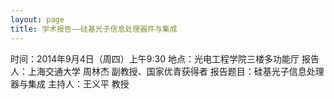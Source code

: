 ```yaml
---
layout: page
title: 学术报告——硅基光子信息处理器件与集成
---
```


时间：2014年9月4日（周四）上午9:30
地点：光电工程学院三楼多功能厅
报告人：上海交通大学 周林杰 副教授、国家优青获得者
报告题目：硅基光子信息处理器与集成
主持人：王义平 教授